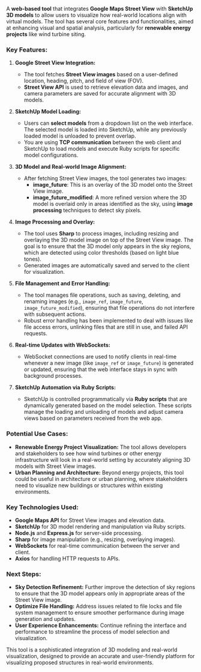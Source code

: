A **web-based tool** that integrates **Google Maps Street View** with **SketchUp 3D models** to allow users to visualize how real-world locations align with virtual models. The tool has several core features and functionalities, aimed at enhancing visual and spatial analysis, particularly for **renewable energy projects** like wind turbine siting.

### Key Features:
1. **Google Street View Integration:**
   - The tool fetches **Street View images** based on a user-defined location, heading, pitch, and field of view (FOV). 
   - **Street View API** is used to retrieve elevation data and images, and camera parameters are saved for accurate alignment with 3D models.

2. **SketchUp Model Loading:**
   - Users can **select models** from a dropdown list on the web interface. The selected model is loaded into SketchUp, while any previously loaded model is unloaded to prevent overlap.
   - You are using **TCP communication** between the web client and SketchUp to load models and execute Ruby scripts for specific model configurations.

3. **3D Model and Real-world Image Alignment:**
   - After fetching Street View images, the tool generates two images:
     - **image_future**: This is an overlay of the 3D model onto the Street View image.
     - **image_future_modified**: A more refined version where the 3D model is overlaid only in areas identified as the sky, using **image processing** techniques to detect sky pixels.

4. **Image Processing and Overlay:**
   - The tool uses **Sharp** to process images, including resizing and overlaying the 3D model image on top of the Street View image. The goal is to ensure that the 3D model only appears in the sky regions, which are detected using color thresholds (based on light blue tones).
   - Generated images are automatically saved and served to the client for visualization.

5. **File Management and Error Handling:**
   - The tool manages file operations, such as saving, deleting, and renaming images (e.g., `image_ref`, `image_future`, `image_future_modified`), ensuring that file operations do not interfere with subsequent actions. 
   - Robust error handling has been implemented to deal with issues like file access errors, unlinking files that are still in use, and failed API requests.

6. **Real-time Updates with WebSockets:**
   - WebSocket connections are used to notify clients in real-time whenever a new image (like `image_ref` or `image_future`) is generated or updated, ensuring that the web interface stays in sync with background processes.

7. **SketchUp Automation via Ruby Scripts:**
   - SketchUp is controlled programmatically via **Ruby scripts** that are dynamically generated based on the model selection. These scripts manage the loading and unloading of models and adjust camera views based on parameters received from the web app.

### Potential Use Cases:
- **Renewable Energy Project Visualization:** The tool allows developers and stakeholders to see how wind turbines or other energy infrastructure will look in a real-world setting by accurately aligning 3D models with Street View images.
- **Urban Planning and Architecture:** Beyond energy projects, this tool could be useful in architecture or urban planning, where stakeholders need to visualize new buildings or structures within existing environments.

### Key Technologies Used:
- **Google Maps API** for Street View images and elevation data.
- **SketchUp** for 3D model rendering and manipulation via Ruby scripts.
- **Node.js** and **Express.js** for server-side processing.
- **Sharp** for image manipulation (e.g., resizing, overlaying images).
- **WebSockets** for real-time communication between the server and client.
- **Axios** for handling HTTP requests to APIs.
  
### Next Steps:
- **Sky Detection Refinement:** Further improve the detection of sky regions to ensure that the 3D model appears only in appropriate areas of the Street View image.
- **Optimize File Handling:** Address issues related to file locks and file system management to ensure smoother performance during image generation and updates.
- **User Experience Enhancements:** Continue refining the interface and performance to streamline the process of model selection and visualization.

This tool is a sophisticated integration of 3D modeling and real-world visualization, designed to provide an accurate and user-friendly platform for visualizing proposed structures in real-world environments.